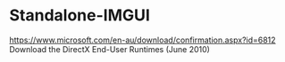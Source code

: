 # Standalone-IMGUI

https://www.microsoft.com/en-au/download/confirmation.aspx?id=6812 Download the DirectX End-User Runtimes (June 2010)
